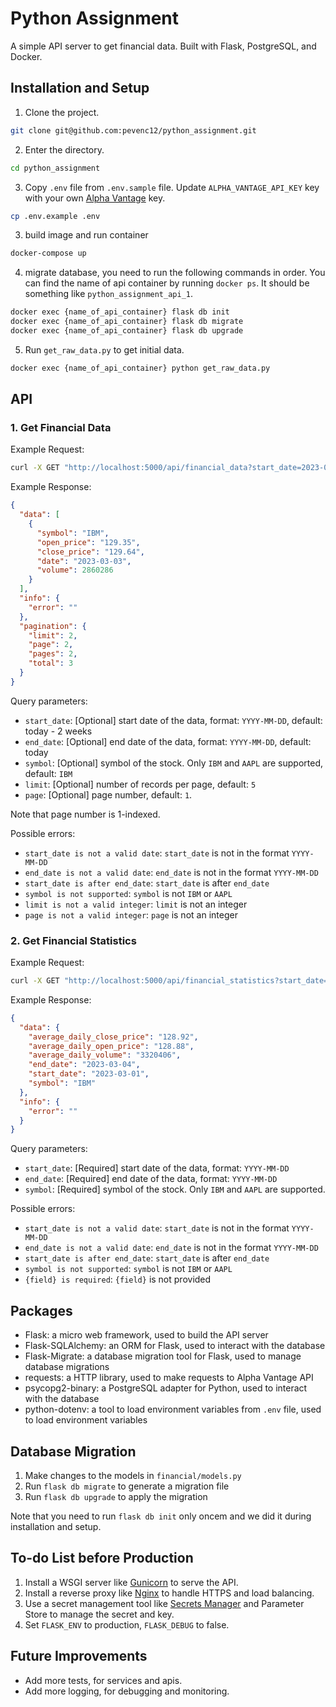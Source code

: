# Python Assignment

A simple API server to get financial data. Built with Flask, PostgreSQL, and Docker.


## Installation and Setup
1. Clone the project.
```bash
git clone git@github.com:pevenc12/python_assignment.git
```
2. Enter the directory.
```bash
cd python_assignment
```
3. Copy `.env` file from `.env.sample` file. Update `ALPHA_VANTAGE_API_KEY` key with your own [Alpha Vantage](https://www.alphavantage.co/) key.
```bash
cp .env.example .env
```
3. build image and run container
```bash
docker-compose up
```
4. migrate database, you need to run the following commands in order. You can find the name of api container by running `docker ps`. It should be something like `python_assignment_api_1`.
```bash
docker exec {name_of_api_container} flask db init
docker exec {name_of_api_container} flask db migrate
docker exec {name_of_api_container} flask db upgrade
```
5. Run `get_raw_data.py` to get initial data.
```bash
docker exec {name_of_api_container} python get_raw_data.py
```

## API

### 1. Get Financial Data

Example Request:
```bash
curl -X GET "http://localhost:5000/api/financial_data?start_date=2023-03-01&end_date=2023-03-04&symbol=IBM&limit=2&page=2"
```

Example Response:
```json
{
  "data": [
    {
      "symbol": "IBM",
      "open_price": "129.35",
      "close_price": "129.64",
      "date": "2023-03-03",
      "volume": 2860286
    }
  ],
  "info": {
    "error": ""
  },
  "pagination": {
    "limit": 2,
    "page": 2,
    "pages": 2,
    "total": 3
  }
}
```
Query parameters:
- `start_date`: [Optional] start date of the data, format: `YYYY-MM-DD`, default: today - 2 weeks
- `end_date`: [Optional] end date of the data, format: `YYYY-MM-DD`, default: today
- `symbol`: [Optional] symbol of the stock. Only `IBM` and `AAPL` are supported, default: `IBM`
- `limit`: [Optional] number of records per page, default: `5`
- `page`: [Optional] page number, default: `1`.

Note that page number is 1-indexed.

Possible errors:
- `start_date is not a valid date`: `start_date` is not in the format `YYYY-MM-DD`
- `end_date is not a valid date`: `end_date` is not in the format `YYYY-MM-DD`
- `start_date is after end_date`: `start_date` is after `end_date`
- `symbol is not supported`: `symbol` is not `IBM` or `AAPL`
- `limit is not a valid integer`: `limit` is not an integer
- `page is not a valid integer`: `page` is not an integer

### 2. Get Financial Statistics
Example Request:
```bash
curl -X GET "http://localhost:5000/api/financial_statistics?start_date=2023-03-01&end_date=2023-03-04&symbol=IBM"
```

Example Response:
```json
{
  "data": {
    "average_daily_close_price": "128.92",
    "average_daily_open_price": "128.88",
    "average_daily_volume": "3320406",
    "end_date": "2023-03-04",
    "start_date": "2023-03-01",
    "symbol": "IBM"
  },
  "info": {
    "error": ""
  }
}
```
Query parameters:
- `start_date`: [Required] start date of the data, format: `YYYY-MM-DD`
- `end_date`: [Required] end date of the data, format: `YYYY-MM-DD`
- `symbol`: [Required] symbol of the stock. Only `IBM` and `AAPL` are supported.

Possible errors:
- `start_date is not a valid date`: `start_date` is not in the format `YYYY-MM-DD`
- `end_date is not a valid date`: `end_date` is not in the format `YYYY-MM-DD`
- `start_date is after end_date`: `start_date` is after `end_date`
- `symbol is not supported`: `symbol` is not `IBM` or `AAPL`
- `{field} is required`: `{field}` is not provided

## Packages
- Flask: a micro web framework, used to build the API server
- Flask-SQLAlchemy: an ORM for Flask, used to interact with the database
- Flask-Migrate: a database migration tool for Flask, used to manage database migrations
- requests: a HTTP library, used to make requests to Alpha Vantage API
- psycopg2-binary: a PostgreSQL adapter for Python, used to interact with the database
- python-dotenv: a tool to load environment variables from `.env` file, used to load environment variables

## Database Migration
1. Make changes to the models in `financial/models.py`
2. Run `flask db migrate` to generate a migration file
3. Run `flask db upgrade` to apply the migration

Note that you need to run `flask db init` only oncem and we did it during installation and setup.

## To-do List before Production
1. Install a WSGI server like [Gunicorn](https://gunicorn.org/) to serve the API.
2. Install a reverse proxy like [Nginx](https://www.nginx.com/) to handle HTTPS and load balancing.
3. Use a secret management tool like [Secrets Manager](https://aws.amazon.com/secrets-manager/) and Parameter Store to manage the secret and key.
4. Set `FLASK_ENV` to production, `FLASK_DEBUG` to false.


## Future Improvements
- Add more tests, for services and apis.
- Add more logging, for debugging and monitoring.







<!-- `flask db init` only needs to be run once. `flask db migrate` and `flask db upgrade` -->